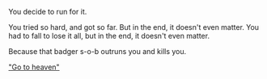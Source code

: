 You decide to run for it.

You tried so hard, and got so far. But in the
end, it doesn't even matter. You had to fall
to lose it all, but in the end, it doesn't even
matter.

Because that badger s-o-b outruns you and kills you.

["Go to heaven"](/heaven/heaven.md)